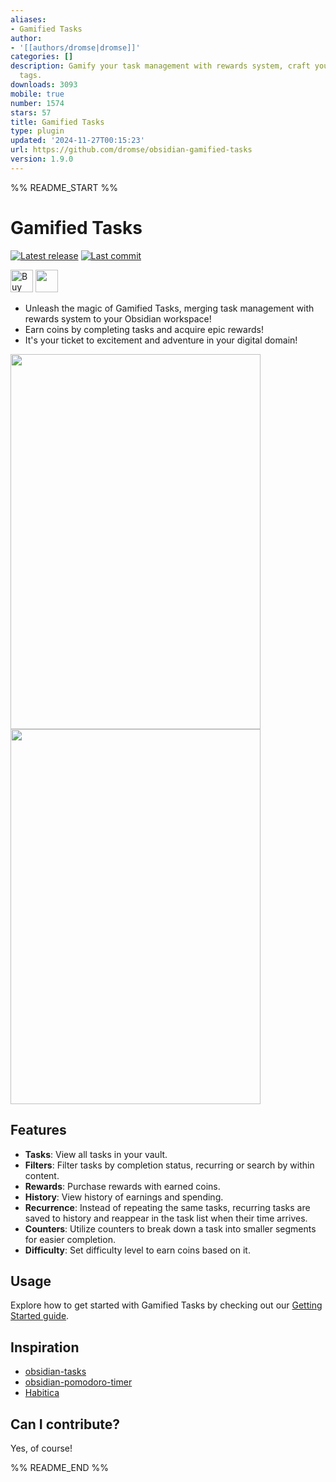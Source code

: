 ```yaml
---
aliases:
- Gamified Tasks
author:
- '[[authors/dromse|dromse]]'
categories: []
description: Gamify your task management with rewards system, craft your tasks by
  tags.
downloads: 3093
mobile: true
number: 1574
stars: 57
title: Gamified Tasks
type: plugin
updated: '2024-11-27T00:15:23'
url: https://github.com/dromse/obsidian-gamified-tasks
version: 1.9.0
---
```


%% README_START %%

# Gamified Tasks

<a href="https://github.com/dromse/obsidian-grind-manager/releases/latest"><img alt="Latest release" src="https://img.shields.io/github/v/release/dromse/obsidian-grind-manager?style=for-the-badge&logo=starship&logoColor=D9E0EE&labelColor=302D41&&color=d9b3ff&include_prerelease&sort=semver" /></a>
<a href="https://github.com/dromse/obsidian-grind-manager/pulse"><img alt="Last commit" src="https://img.shields.io/github/last-commit/dromse/obsidian-grind-manager?style=for-the-badge&logo=github&logoColor=D9E0EE&labelColor=302D41&color=9fdf9f"/></a>

<a href='https://ko-fi.com/dromse' target='_blank'><img height='36' style='border:0px;height:36px;' src='https://storage.ko-fi.com/cdn/kofi1.png?v=6' border='0' alt='Buy Me a Coffee at ko-fi.com'/></a>
<a href="https://discord.gg/4AMAfSv3AU"><img height='36' src="https://github.com/user-attachments/assets/93e5bc87-69a7-4deb-96e9-263a3a9c5d76"></a>

- Unleash the magic of Gamified Tasks, merging task management with rewards system to your Obsidian workspace!  
- Earn coins by completing tasks and acquire epic rewards!  
- It's your ticket to excitement and adventure in your digital domain!

<img  src="https://github.com/user-attachments/assets/af9513e4-7b7d-4a00-bb78-91e9b0a569a1" width="400" height="600">
<img  src="https://github.com/user-attachments/assets/e3a5f8b1-3d7b-49e1-89f3-0d653c79efd6" width="400" height="600">

## Features

- **Tasks**: View all tasks in your vault.
- **Filters**: Filter tasks by completion status, recurring or search by within content.
- **Rewards**: Purchase rewards with earned coins.
- **History**: View history of earnings and spending.
- **Recurrence**: Instead of repeating the same tasks, recurring tasks are saved to history and reappear in the task list when their time arrives.
- **Counters**: Utilize counters to break down a task into smaller segments for easier completion.
- **Difficulty**: Set difficulty level to earn coins based on it.

## Usage

Explore how to get started with Gamified Tasks by checking out our [Getting Started guide](https://github.com/dromse/obsidian-gamified-tasks/wiki/Getting-Started).

## Inspiration

- [obsidian-tasks](https://github.com/obsidian-tasks-group/obsidian-tasks)
- [obsidian-pomodoro-timer](https://github.com/eatgrass/obsidian-pomodoro-timer)
- [Habitica](https://habitica.com/)

## Can I contribute?

Yes, of course!


%% README_END %%